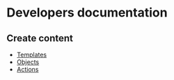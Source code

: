 # Developers documentation

## Create content

- [Templates](create_content/templates/index.md)
- [Objects](create_content/components/index.md)
- [Actions](create_content/actions/index.md)
